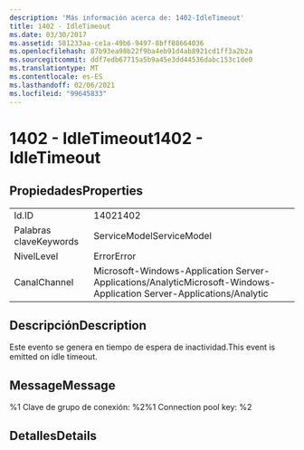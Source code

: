 ```yaml
---
description: 'Más información acerca de: 1402-IdleTimeout'
title: 1402 - IdleTimeout
ms.date: 03/30/2017
ms.assetid: 581233aa-ce1a-49b6-9497-8bff88664036
ms.openlocfilehash: 87b93ea98b22f9ba4eb91d4ab8921cd1ff3a2b2a
ms.sourcegitcommit: ddf7edb67715a5b9a45e3dd44536dabc153c1de0
ms.translationtype: MT
ms.contentlocale: es-ES
ms.lasthandoff: 02/06/2021
ms.locfileid: "99645833"
---
```

# <a name="1402---idletimeout"></a><span data-ttu-id="02296-103">1402 - IdleTimeout</span><span class="sxs-lookup"><span data-stu-id="02296-103">1402 - IdleTimeout</span></span>

## <a name="properties"></a><span data-ttu-id="02296-104">Propiedades</span><span class="sxs-lookup"><span data-stu-id="02296-104">Properties</span></span>  
  
|||  
|-|-|  
|<span data-ttu-id="02296-105">Id.</span><span class="sxs-lookup"><span data-stu-id="02296-105">ID</span></span>|<span data-ttu-id="02296-106">1402</span><span class="sxs-lookup"><span data-stu-id="02296-106">1402</span></span>|  
|<span data-ttu-id="02296-107">Palabras clave</span><span class="sxs-lookup"><span data-stu-id="02296-107">Keywords</span></span>|<span data-ttu-id="02296-108">ServiceModel</span><span class="sxs-lookup"><span data-stu-id="02296-108">ServiceModel</span></span>|  
|<span data-ttu-id="02296-109">Nivel</span><span class="sxs-lookup"><span data-stu-id="02296-109">Level</span></span>|<span data-ttu-id="02296-110">Error</span><span class="sxs-lookup"><span data-stu-id="02296-110">Error</span></span>|  
|<span data-ttu-id="02296-111">Canal</span><span class="sxs-lookup"><span data-stu-id="02296-111">Channel</span></span>|<span data-ttu-id="02296-112">Microsoft-Windows-Application Server-Applications/Analytic</span><span class="sxs-lookup"><span data-stu-id="02296-112">Microsoft-Windows-Application Server-Applications/Analytic</span></span>|  
  
## <a name="description"></a><span data-ttu-id="02296-113">Descripción</span><span class="sxs-lookup"><span data-stu-id="02296-113">Description</span></span>  

 <span data-ttu-id="02296-114">Este evento se genera en tiempo de espera de inactividad.</span><span class="sxs-lookup"><span data-stu-id="02296-114">This event is emitted on idle timeout.</span></span>  
  
## <a name="message"></a><span data-ttu-id="02296-115">Message</span><span class="sxs-lookup"><span data-stu-id="02296-115">Message</span></span>  

 <span data-ttu-id="02296-116">%1 Clave de grupo de conexión: %2</span><span class="sxs-lookup"><span data-stu-id="02296-116">%1 Connection pool key: %2</span></span>  
  
## <a name="details"></a><span data-ttu-id="02296-117">Detalles</span><span class="sxs-lookup"><span data-stu-id="02296-117">Details</span></span>
